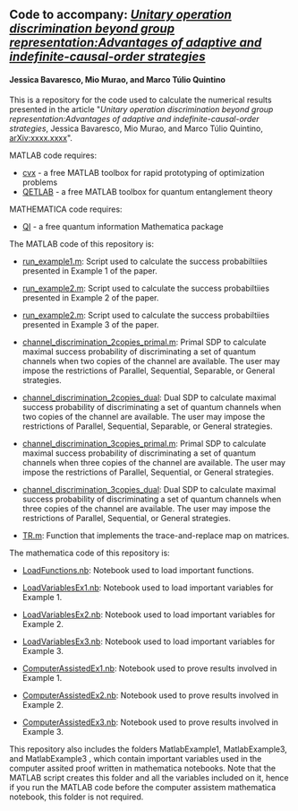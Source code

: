 ## Code to accompany: *[Unitary operation discrimination beyond group representation:Advantages of adaptive and indefinite-causal-order strategies](https://arxiv.org/abs/xxx)*
#### Jessica Bavaresco, Mio Murao, and Marco Túlio Quintino

This is a repository for the code used to calculate the numerical results presented in the article "*Unitary operation discrimination beyond group representation:Advantages of adaptive and indefinite-causal-order strategies*, Jessica Bavaresco, Mio Murao, and Marco Túlio Quintino, [arXiv:xxxx.xxxx](https://arxiv.org/abs/xx.xxxx)".

 MATLAB code requires:
- [cvx](http://cvxr.com/) - a free MATLAB toolbox for rapid prototyping of optimization problems
- [QETLAB](http://www.qetlab.com/) - a free MATLAB toolbox for quantum entanglement theory

 MATHEMATICA code requires:
- [QI](https://github.com/rogercolbeck/QI) - a free quantum information Mathematica package

The MATLAB code of this repository is: 


- [run_example1.m](https://github.com/mtcq/unitary_channel_discrimination/blob/main/UnitaryChannelDiscrimination/run_example1.m):
Script used to calculate the success probabiltiies presented in Example 1 of the paper.

- [run_example2.m](https://github.com/mtcq/unitary_channel_discrimination/blob/main/UnitaryChannelDiscrimination/run_example2.m):
Script used to calculate the success probabiltiies presented in Example 2 of the paper.

- [run_example2.m](https://github.com/mtcq/unitary_channel_discrimination/blob/main/UnitaryChannelDiscrimination/run_example3.m):
Script used to calculate the success probabiltiies presented in Example 3 of the paper.

- [channel_discrimination_2copies_primal.m](https://github.com/mtcq/unitary_channel_discrimination/blob/main/UnitaryChannelDiscrimination/channel_discrimination_2copies_primal.m):
Primal SDP to calculate maximal success probability of discriminating a set of quantum channels when two copies of the channel are available.
The user may impose the restrictions of Parallel, Sequential, Separable, or General strategies.

- [channel_discrimination_2copies_dual](https://github.com/mtcq/unitary_channel_discrimination/blob/main/UnitaryChannelDiscrimination/channel_discrimination_2copies_dual.m):
Dual SDP to calculate maximal success probability of discriminating a set of quantum channels when two copies of the channel are available.
The user may impose the restrictions of Parallel, Sequential, Separable, or General strategies.

- [channel_discrimination_3copies_primal.m](hhttps://github.com/mtcq/unitary_channel_discrimination/blob/main/UnitaryChannelDiscrimination/channel_discrimination_3copies_primal.m):
Primal SDP to calculate maximal success probability of discriminating a set of quantum channels when three copies of the channel are available.
The user may impose the restrictions of Parallel, Sequential, or General strategies.

- [channel_discrimination_3copies_dual](https://github.com/mtcq/unitary_channel_discrimination/blob/main/UnitaryChannelDiscrimination/channel_discrimination_3copies_dual.m):
Dual SDP to calculate maximal success probability of discriminating a set of quantum channels when three copies of the channel are available.
The user may impose the restrictions of Parallel, Sequential, or General strategies.

- [TR.m](https://github.com/mtcq/unitary_channel_discrimination/blob/main/UnitaryChannelDiscrimination/TR.m):
Function that implements the trace-and-replace map on matrices.


The mathematica code of this repository is: 

- [LoadFunctions.nb](https://github.com/mtcq/unitary_channel_discrimination/blob/main/UnitaryChannelDiscrimination/LoadFunctions.nb):
Notebook used to load important functions.

- [LoadVariablesEx1.nb](https://github.com/mtcq/unitary_channel_discrimination/blob/main/UnitaryChannelDiscrimination/LoadVariablesEx1.nb):
Notebook used to load important variables for Example 1.
- [LoadVariablesEx2.nb](https://github.com/mtcq/unitary_channel_discrimination/blob/main/UnitaryChannelDiscrimination/LoadVariablesEx2.nb):
Notebook used to load important variables for Example 2.
- [LoadVariablesEx3.nb](https://github.com/mtcq/unitary_channel_discrimination/blob/main/UnitaryChannelDiscrimination/LoadVariablesEx3.nb):
Notebook used to load important variables for Example 3.

- [ComputerAssistedEx1.nb](https://github.com/mtcq/unitary_channel_discrimination/blob/main/UnitaryChannelDiscrimination/ComputerAssistedEx1.nb):
Notebook used to prove results involved in Example 1.
- [ComputerAssistedEx2.nb](https://github.com/mtcq/unitary_channel_discrimination/blob/main/UnitaryChannelDiscrimination/ComputerAssistedEx2.nb):
Notebook used to prove results involved in Example 2.
- [ComputerAssistedEx3.nb](https://github.com/mtcq/unitary_channel_discrimination/blob/main/UnitaryChannelDiscrimination/ComputerAssistedEx3.nb):
Notebook used to prove results involved in Example 3.

This repository also includes the folders MatlabExample1, MatlabExample3, and MatlabExample3 , which contain important variables used in the computer assited proof written in mathematica notebooks. Note that the MATLAB script creates this folder and all the variables included on it, hence if you run the MATLAB code before the computer assistem mathematica notebook, this folder is not required.

